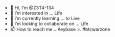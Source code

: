 - 👋 Hi, I’m @Z3T4-134
- 👀 I’m interested in ... Life
- 🌱 I’m currently learning ... to Live
- 💞️ I’m looking to collaborate on ... Life
- 📫 How to reach me ...Keybase >. #btcwarzone

<!---
Z3T4-134/Z3T4-134 is a ✨ special ✨ repository because its `README.md` (this file) appears on your GitHub profile.
You can click the Preview link to take a look at your changes.
--->
